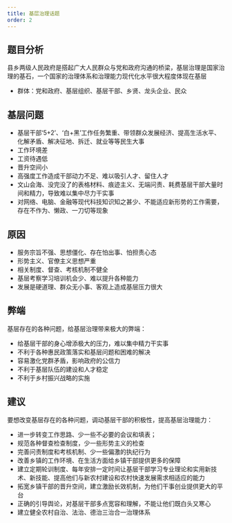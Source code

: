 ```yaml
---
title: 基层治理话题
order: 2
---
```


## 题目分析
县乡两级人民政府是搭起广大人民群众与党和政府沟通的桥梁，基层治理是国家治理的基石，一个国家的治理体系和治理能力现代化水平很大程度体现在基层
  - 群体：党和政府、基层组织、基层干部、乡贤、龙头企业、民众

## 基层问题

  - 基层干部‘5+2’、‘白+黑’工作任务繁重、带领群众发展经济、提高生活水平、化解矛盾、解决征地、拆迁、就业等等民生大事
  - 工作环境差
  - 工资待遇低
  - 晋升空间小
  - 高强度工作造成干部动力不足、难以吸引人才、留住人才
  - 文山会海、没完没了的表格材料、痕迹主义、无端问责、耗费基层干部大量时间和精力，导致难以集中尽力干实事
  - 对网络、电脑、金融等现代科技知识知之甚少、不能适应新形势的工作需要，存在不作为、懒政、一刀切等现象

## 原因

  - 服务宗旨不强、思想僵化、存在怕出事、怕担责心态
  - 形势主义、官僚主义思想严重
  - 相关制度、督查、考核机制不健全
  - 基层考察学习培训机会少、难以提升各种能力
  - 发展是硬道理、群众无小事、客观上造成基层压力很大

## 弊端
基层存在的各种问题，给基层治理带来极大的弊端：
  - 给基层干部的身心增添极大的压力，难以集中精力干实事
  - 不利于各种惠民政策落实和基层问题和困难的解决
  - 容易激化党群矛盾，影响政府的公信力
  - 不利于基层队伍的建设和人才稳定
  - 不利于乡村振兴战略的实施

## 建议
要想改变基层存在的各种问题，调动基层干部的积极性，提高基层治理能力：
  - 进一步转变工作思路、少一些不必要的会议和填表；
  - 规范各种督查检查制度，少一些形势主义的检查
  - 完善问责制度和考核机制、少一些偏激的执纪行为
  - 改善乡镇的工作环境、在生活方面给乡镇干部提供更多的保障
  - 建立定期轮训制度、每年安排一定时间让基层干部学习专业理论和实用新技术、新技能、提高他们与新农村建设和农村快速发展需求相适应的能力
  - 拓宽乡镇干部的晋升空间，建立激励长效机制，为他们干事创业提供更大的平台
  - 正确的引导舆论，对基层干部多点宽容和理解，不能让他们既白头又寒心
  - 建立健全农村自治、法治、德治三治合一治理体系
